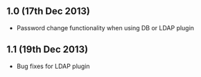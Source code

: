 ## 1.0 (17th Dec 2013)

  - Password change functionality when using DB or LDAP plugin

## 1.1 (19th Dec 2013)

  - Bug fixes for LDAP plugin